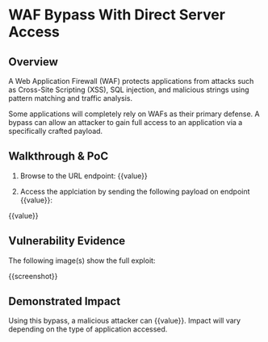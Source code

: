 # WAF Bypass With Direct Server Access

## Overview
<!--
**Please replace text in each section below**

WAF Bypass via Direct Server Access

Resources:

- <https://www.owasp.org/index.php?title=OWASP_Periodic_Table_of_Vulnerabilities_-_Brute_Force_(Generic)_/_Insufficient_Anti-automation&setlang=en>
- <http://projects.webappsec.org/w/page/13246938/Insufficient%20Anti-automation>
-->

A Web Application Firewall (WAF) protects applications from attacks such as Cross-Site Scripting (XSS), SQL injection, and malicious strings using pattern matching and traffic analysis.

Some applications will completely rely on WAFs as their primary defense. A bypass can allow an attacker to gain full access to an application via a specifically crafted payload. 

## Walkthrough & PoC
<!--
Provide a step-by-step walkthrough on how to access the vulnerable injection point, and how to exploit the vulnerability.
Adding a dot-pointed walkthrough with relevant screenshots will speed triage time and result in faster rewards!

Example:

1. Browse to the URL <https://111.111.111.111>
1. Click through the certificate error
1. You will see from the HTTP title that this the IP Address for <https://secure.inscope.com> 
-->

1. Browse to the URL endpoint: {{value}}

1. Access the applciation by sending the following payload on endpoint {{value}}:

{{value}}


## Vulnerability Evidence
<!--
Your submission MUST include evidence of the vulnerability and not be theoretical in nature.

This can be using a screenshot of both pages side by side with the address bar in the screenshot, or if the domain is not protecting its IP Address, a DIG showing the record for the domain and IP Address.
-->

The following image(s) show the full exploit:

{{screenshot}}

## Demonstrated Impact
<!--
A WAF Bypass allows an attacker to bypass existing Web Application Firewall protections, leaving the web service open to attacks against the web service.
--> 

Using this bypass, a malicious attacker can {{value}}. Impact will vary depending on the type of application accessed.
